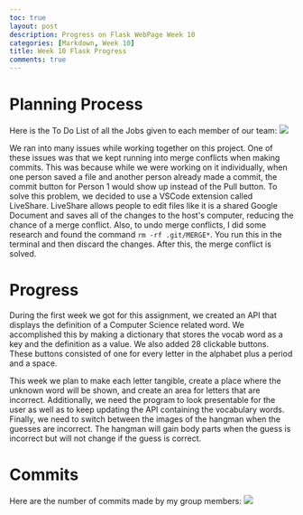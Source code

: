 ```yaml
---
toc: true
layout: post
description: Progress on Flask WebPage Week 10
categories: [Markdown, Week 10]
title: Week 10 Flask Progress
comments: true
---
```


# Planning Process

Here is the To Do List of all the Jobs given to each member of our team:
![]({{site.baseurl}}/images/PlanningProcess.png)

We ran into many issues while working together on this project. One of these issues was that we kept running into merge conflicts when making commits. This was because while we were working on it individually, when one person saved a file and another person already made a commit, the commit button for Person 1 would show up instead of the Pull button. To solve this problem, we decided to use a VSCode extension called LiveShare. LiveShare allows people to edit files like it is a shared Google Document and saves all of the changes to the host's computer, reducing the chance of a merge conflict. Also, to undo merge conflicts, I did some research and found the command `rm -rf .git/MERGE*`. You run this in the terminal and then discard the changes. After this, the merge conflict is solved.


# Progress

During the first week we got for this assignment, we created an API that displays the definition of a Computer Science related word. We accomplished this by making a dictionary that stores the vocab word as a key and the definition as a value. We also added 28 clickable buttons. These buttons consisted of one for every letter in the alphabet plus a period and a space.

This week we plan to make each letter tangible, create a place where the unknown word will be shown, and create an area for letters that are incorrect. Additionally, we need the program to look presentable for the user as well as to keep updating the API containing the vocabulary words. Finally, we need to switch between the images of the hangman when the guesses are incorrect. The hangman will gain body parts when the guess is incorrect but will not change if the guess is correct.


# Commits
Here are the number of commits made by my group members:
![]({{site.baseurl}}/images/Commits.png)